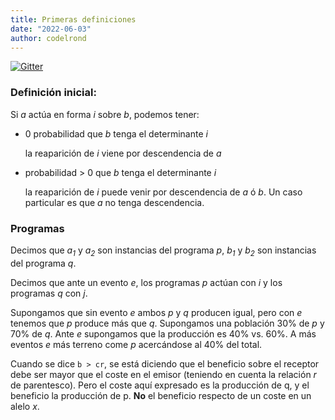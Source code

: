 ```yaml
---
title: Primeras definiciones
date: "2022-06-03"
author: codelrond
---
```


[![Gitter](https://badges.gitter.im/logic-replication/community.svg)](https://gitter.im/logic-replication/community?utm_source=badge&utm_medium=badge&utm_campaign=pr-badge)

### Definición inicial:

Si _a_ actúa en forma _i_ sobre _b_, podemos tener:

- 0 probabilidad que _b_ tenga el determinante _i_

    la reaparición de _i_ viene por descendencia de _a_

- probabilidad > 0 que _b_ tenga el determinante _i_

    la reaparición de _i_ puede venir por descendencia de _a_ ó _b_. Un caso particular es que _a_ no tenga descendencia.

### Programas

Decimos que _a<sub>1</sub>_ y _a<sub>2</sub>_ son instancias del programa _p_, _b<sub>1</sub>_ y _b<sub>2</sub>_ son instancias del programa _q_.

Decimos que ante un evento _e_, los programas _p_ actúan con _i_ y los programas _q_ con _j_.

Supongamos que sin evento _e_ ambos _p_ y _q_ producen igual, pero con _e_ tenemos que _p_ produce más que _q_. Supongamos una población 30% de _p_ y 70% de _q_. Ante _e_ supongamos que la producción es 40% vs. 60%. A más eventos _e_ más terreno come _p_ acercándose al 40% del total.

Cuando se dice <code>b > cr</code>, se está diciendo que el beneficio sobre el receptor debe ser mayor que el coste en el emisor (teniendo en cuenta la relación _r_ de parentesco). Pero el coste aquí expresado es la producción de q, y el beneficio la producción de p. **No** el beneficio respecto de un coste en un alelo _x_.

